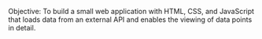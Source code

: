 Objective:
To build a small web application with HTML, CSS, and JavaScript that loads
data from an external API and enables the viewing of data points in detail.
